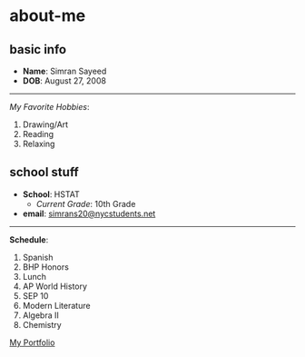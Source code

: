 # about-me
## basic info
* **Name**: Simran Sayeed
* **DOB**: August 27, 2008
---
*My Favorite Hobbies*:

1. Drawing/Art
2. Reading
3. Relaxing

## school stuff
* **School**: HSTAT
  * *Current Grade*: 10th Grade
* **email**: simrans20@nycstudents.net
---
**Schedule**:
1. Spanish
2. BHP Honors
3. Lunch
4. AP World History
5. SEP 10
6. Modern Literature
7. Algebra II
8. Chemistry

[My Portfolio](https://simrans4258.github.io/)
